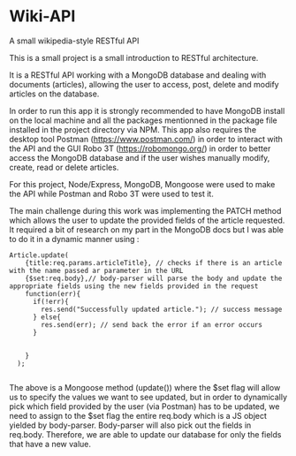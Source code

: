 # Wiki-API
A small wikipedia-style RESTful API

This is a small project is a small introduction to RESTful architecture. 

It is a RESTful API working with a MongoDB database and dealing with documents (articles), allowing the user to access, post, delete and modify articles on the database.

In order to run this app it is strongly recommended to have MongoDB install on the local machine and all the packages mentionned in the package file installed in the project directory via NPM. This app also requires the desktop tool Postman (https://www.postman.com/) in order to interact with the API and the GUI Robo 3T (https://robomongo.org/) in order to better access the MongoDB database and if the user wishes manually modify, create, read or delete articles.

For this project, Node/Express, MongoDB, Mongoose were used to make the API while Postman and Robo 3T were used to test it.

The main challenge during this work was implementing the PATCH method which allows the user to update the provided fields of the article requested. It required a bit of research on my part in the MongoDB docs but I was able to do it in a dynamic manner using :

```
Article.update(
    {title:req.params.articleTitle}, // checks if there is an article with the name passed ar parameter in the URL
    {$set:req.body},// body-parser will parse the body and update the appropriate fields using the new fields provided in the request
    function(err){
      if(!err){
        res.send("Successfully updated article."); // success message
      } else{
        res.send(err); // send back the error if an error occurs
      }


    }
  );
 
 ```
 
 The above is a Mongoose method (update()) where the $set flag will allow us to specify the values we want to see updated, but in order to dynamically pick which field provided by the user (via Postman) has to be updated, we need to assign to the $set flag the entire req.body which is a JS object yielded by body-parser. Body-parser will also pick out the fields in req.body. Therefore, we are able to update our database for only the fields that have a new value.


